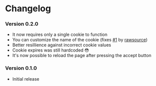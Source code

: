 # Changelog

### Version 0.2.0

* It now requires only a single cookie to function
* You can customize the name of the cookie (fixes [#1](https://github.com/thany/gdpr-cookie/issues/1) by [rawsource](https://github.com/rawsource))
* Better resillience against incorrect cookie values
* Cookie expires was still hardcoded 😳
* It's now possible to reload the page after pressing the accept button

### Version 0.1.0

* Initial release